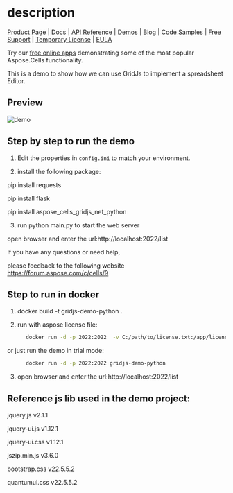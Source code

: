description 
==================================


[Product Page](https://products.aspose.com/cells/python-net) | [Docs](https://docs.aspose.com/cells/python-net/aspose-cells-gridjs/) | [API Reference](https://reference.aspose.com/cells/python-net/aspose.cellsgridjs/) | [Demos](https://products.aspose.app/cells/family/) | [Blog](https://blog.aspose.com/category/cells/) | [Code Samples](https://github.com/aspose-cells/Aspose.Cells-for-Python-via-.NET/tree/main/Examples_GridJs_Python_Net) | [Free Support](https://forum.aspose.com/c/cells) | [Temporary License](https://purchase.aspose.com/temporary-license) | [EULA](https://company.aspose.com/legal/eula) 

Try our [free online apps](https://products.aspose.app/cells/family) demonstrating some of the most popular Aspose.Cells functionality.

This is a  demo to show how we can use GridJs to implement a spreadsheet Editor.

## Preview

<img alt='demo' src='https://unpkg.com/gridjs-spreadsheet@25.1.0/preview.gif' />

## Step by step to run the demo

1. Edit the properties in `config.ini` to match your environment.

2. install the following package:

pip install requests

pip install flask

pip install aspose_cells_gridjs_net_python

3. run python main.py to start the web server

open browser and enter the url:http://localhost:2022/list

If you have any questions or need help,

please feedback to the following website https://forum.aspose.com/c/cells/9 

## Step to run in docker 

1. docker build -t gridjs-demo-python .



2. run with aspose license file:

```bash
      docker run -d -p 2022:2022  -v C:/path/to/license.txt:/app/license gridjs-demo-python
```
   or just run the demo in trial mode:
   
```bash
      docker run -d -p 2022:2022 gridjs-demo-python 
```
3. open browser and enter the url:http://localhost:2022/list


## Reference js lib used in the demo project:

jquery.js    v2.1.1

jquery-ui.js v1.12.1 

jquery-ui.css v1.12.1 

jszip.min.js v3.6.0 

bootstrap.css   v22.5.5.2

quantumui.css   v22.5.5.2
